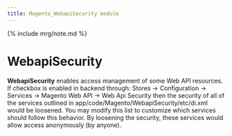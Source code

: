 ```yaml
---
title: Magento_WebapiSecurity module
---
```


{% include mrg/note.md %}

# WebapiSecurity

**WebapiSecurity** enables access management of some Web API resources.
If checkbox is enabled in backend through: Stores -> Configuration -> Services -> Magento Web API -> Web Api Security then the security of all of the services outlined in app/code/Magento/WebapiSecurity/etc/di.xml would be loosened. You may modify this list to customize which services should follow this behavior.
By loosening the security, these services would allow access anonymously (by anyone).
